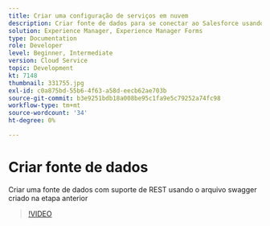 ```yaml
---
title: Criar uma configuração de serviços em nuvem
description: Criar fonte de dados para se conectar ao Salesforce usando as credenciais do OAuth
solution: Experience Manager, Experience Manager Forms
type: Documentation
role: Developer
level: Beginner, Intermediate
version: Cloud Service
topic: Development
kt: 7148
thumbnail: 331755.jpg
exl-id: c0a875bd-55b6-4f63-a58d-eecb62ae703b
source-git-commit: b3e9251bdb18a008be95c1fa9e5c79252a74fc98
workflow-type: tm+mt
source-wordcount: '34'
ht-degree: 0%

---
```


# Criar fonte de dados

Criar uma fonte de dados com suporte de REST usando o arquivo swagger criado na etapa anterior

>[!VIDEO](https://video.tv.adobe.com/v/331755?quality=12&learn=on)
